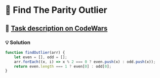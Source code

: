 # 📝 Find The Parity Outlier

## 🔗 [Task description on CodeWars](https://www.codewars.com/kata/5526fc09a1bbd946250002dc)

### 💡 Solution

```javascript
function findOutlier(arr) {
    let even = [], odd = [];
    arr.forEach((x, i) => x % 2 === 0 ? even.push(x) : odd.push(x));
    return even.length === 1 ? even[0] : odd[0];
}
```
